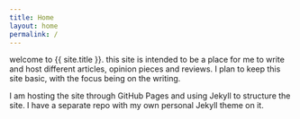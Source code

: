 ```yaml
---
title: Home
layout: home
permalink: /
---
```


welcome to {{ site.title }}. this site is intended to be a place for me to write and host different articles, opinion pieces and reviews. I plan to keep this site basic, with the focus being on the writing.

I am hosting the site through GitHub Pages and using Jekyll to structure the site. I have a separate repo with my own personal Jekyll theme on it.
